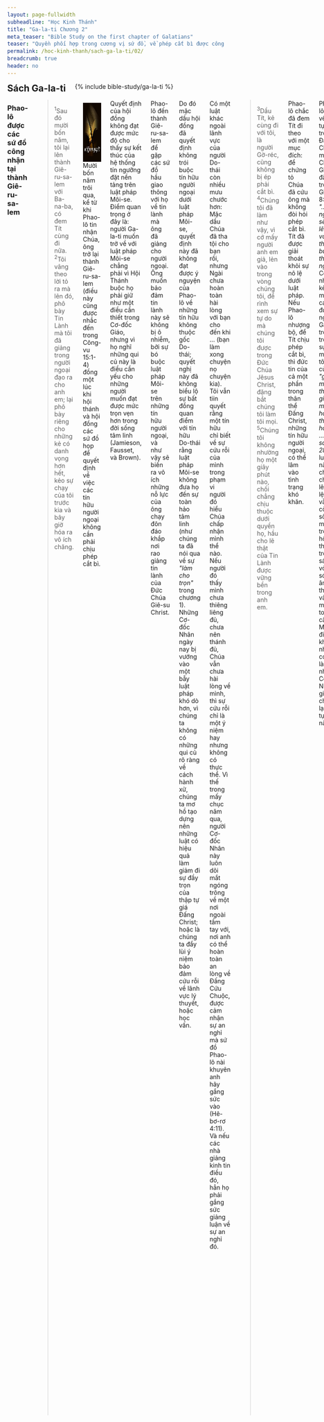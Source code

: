 ```yaml
---
layout: page-fullwidth
subheadline: "Học Kinh Thánh"
title: "Ga-la-ti Chương 2"
meta_teaser: "Bible Study on the first chapter of Galatians"
teaser: "Quyền phối hợp trong cương vị sứ đồ, về phép cắt bì được công nhận bởi các sứ đồ. Điều này được dẫn chứng qua sự Phi-e-rơ bị quở mắng vì ông không giữ vững lập trường ở An-ti-ốt, về vấn đề cắt bì cho tín hữu khong thuộc gốc Do-thái: Phao-lô biện luận về sự bất tương đồng giữa Do-thái Giáo và sự xưng công bình bởi đức tin."
permalink: /hoc-kinh-thanh/sach-ga-la-ti/02/
breadcrumb: true
header: no
---
```

<!--more-->
<div class="row">
<div class="bible-index medium-4 medium-push-8 columns">
<h2 style="margin: 0px">Sách Ga-la-ti</h2>
        {% include bible-study/ga-la-ti %}
</div><!-- /.medium-4.columns -->
<div class="medium-8 medium-pull-4 columns" markdown="1">


### Phao-lô được các sứ đồ công nhận tại thành Giê-ru-sa-lem

> <sup>1</sup>Sau đó mười bốn năm, tôi lại lên thành Giê-ru-sa-lem với Ba-na-ba, có đem Tít cùng đi nữa. <sup>2</sup>Tôi vâng theo lời tỏ ra mà lên đó, phô bày Tin Lành mà tôi đã giảng trong người ngoại đạo ra cho anh em; lại phô bày riêng cho những kẻ có danh vọng hơn hết, kẻo sự chạy của tôi trước kia và bây giờ hóa ra vô ích chăng.

<div>
<p>
<img alt src="/images/different-gospel.jpg" style="border: 0px none; margin: 7px 15px 0px 0px; max-width: 100%; height: 136px; padding: 0px; float: left;">
Mười bốn năm trôi qua, kể từ khi Phao-lô tin nhận Chúa, ông trở lại thành Giê-ru-sa-lem (điều này cũng được nhắc đến trong Công-vu 15:1-4) đồng một lúc khi hội thánh và hội đồng các sứ đồ họp để quyết định về việc các tín hữu người ngoại không cần phải chịu phép cắt bì.
</p>
</div>

Quyết định của hội đồng không đạt được mức độ cho thấy sự kết thúc của hệ thống tín ngưỡng đặt nền tảng trên luật pháp Môi-se. Điểm quan trọng ở đây là: người Ga-la-ti muốn trở về với luật pháp Môi-se chẳng phải vì Hội Thánh buộc họ phải giữ như một điều cần thiết trong Cơ-đốc Giáo, nhưng vì họ nghĩ những qui củ này là điều cần yếu cho những người muốn đạt được mức trọn vẹn hơn trong đời sống tâm linh (Jamieson, Fausset, và Brown).

Phao-lô đến thành Giê-ru-sa-lem để gặp các sứ đồ hầu giao thông với họ về tin lành mà ông đã giảng cho người ngoại. Ông muốn bảo đảm tin lành này sẽ không bị ô nhiễm, bởi sự bó buộc luật pháp Môi-se trên những tín hữu người ngoại, và như vậy sẽ biến ra vô ích những nỗ lực của ông chạy đôn đáo khắp nơi rao giảng tin lành của Đức Chúa Giê-su Christ.

Do đó mặc dầu hội đồng đã quyết định không trói buộc tín hữu người ngoại dưới luật pháp Môi-se, quyết định này đã không đạt được ý nguyện của Phao-lô về những tín hữu không thuộc gốc Do-thái; quyết nghị này đã không biểu lộ sự bất đồng quan điểm với tín hữu Do-thái rằng luật pháp Môi-se không đưa họ đến sự toàn hảo tâm linh (như chúng ta đã nói qua về sự <span style="font-style: italic;">"làm cho trọn"</span> trong chương 1). Những Cơ-đốc Nhân ngày nay bị vướng vào một bẫy luật pháp khó dò hơn, vì chúng ta không có những qui củ rõ ràng về cách hành xử, chúng ta mơ hồ tạo dựng nên những luật có hiệu quả làm giảm đi sự đầy trọn của thập tự giá Đấng Christ; hoặc là chúng ta đẩy lùi ý niệm bảo đảm cứu rỗi về lãnh vực lý thuyết, hoặc học vấn.

Có một luật khác ngoài lãnh vực của người Do-thái còn nhiều mưu chước hơn: Mặc dầu Chúa đã tha tội cho bạn rồi, nhưng Ngài chưa hoàn toàn hài lòng với bạn cho đến khi ... (bạn làm xong chuyện nọ chuyện kia). Tôi vẫn tiin quyết rằng một tín hữu chỉ biết về sự cứu rỗi của mình trong phạm vi người đó hiểu Chúa chấp nhận mình thể nào. Nếu người đó thấy mình chưa thiêng liêng đủ, chưa nên thánh đủ, Chúa vẫn chưa hài lòng về mình, thì sự cứu rỗi chỉ là một ý niệm hay nhưng không có thực thể. Vì thế trong mấy chục năm qua, người Cơ-đốc Nhân này luôn dõi mắt ngóng trông về một nơi ngoài tầm tay với, nơi anh có thể hoàn toàn an lòng về Đấng Cứu Chuộc, được cảm nhận sự an nghỉ mà sứ đồ Phao-lô nài khuyên anh hãy gắng sức vào (Hê-bơ-rơ 4:11). Và nếu các nhà giảng kinh tin điều đó, hẳn họ phải gắng sức giảng luận về sự an nghỉ đó.

> <sup>3</sup>Dầu Tít, kẻ cùng đi với tôi, là người Gờ-réc, cũng không bị ép phải cắt bì. <sup>4</sup>Chúng tôi đã làm như vậy, vì cớ mấy người anh em giả, lẻn vào trong vòng chúng tôi, để rình xem sự tự do mà chúng tôi được trong Đức Chúa Jêsus Christ, đặng bắt chúng tôi làm tôi mọi. <sup>5</sup>Chúng tôi không nhường họ một giây phút nào, chối chẳng chịu thuộc dưới quyền họ, hầu cho lẽ thật của Tin Lành được vững bền trong anh em.

Phao-lô chắc đã đem Tít đi theo với một mục đích: để chứng tỏ Chúa đã cứu ông mà không đòi hỏi phép cắt bì. Tít đã được giải thoát khỏi sự nô lệ dưới luật pháp. Nếu Phao-lô nhượng bộ, để Tít chịu phép cắt bì, thì đức  tin của cả một phần trong thân thể Đấng Christ, những tín hữu người ngoại, có thể lâm vào tình trạng khó khăn.

Phao-lô viết về sự tự do trong Đấng Christ mà Chúa Giê-su đã hứa trong Giăng 8:32, <span style="font-style: italic;">"...các ngươi sẽ biết lẽ thật, và lẽ thật sẽ buông tha các ngươi."</span> Còn những kẻ rình mò tìm cách đưa người Ga-la-ti trở về trong sự tôi mọi, sự tôi mọi của <span style="font-style: italic;">"giềng mối thêm giềng mối, ..., hàng thêm hàng, ... (Ê-sai 28:10)"</span>, luật lệ này chồng chất lên luật lệ kia, vẫn còn sống mạnh trong hội thánh, trong sách vở, làn sóng âm thanh, và trên mạng toàn cầu. Một điều khó tin nhưng có thật là nhiều Cơ-đốc Nhân giảng chống lại sự tự do này.

Để <span style="font-style: italic;">"lẽ thật của Tin Lành được vững bền trong anh em,"</span> Phao-lô cương quyết không nhượng bộ, ông không để Tít phải chịu phép cắt bì, vì chân lý cứu rỗi bởi đức tin thì đối nghịch với sự cậy vào luật pháp.

> <sup>6</sup>Còn như những kẻ mà người ta tôn trọng lắm, (trước kia là kẻ thể nào, thì chẳng can dự gì với tôi, Đức Chúa Trời không tây vị ai hết), tôi nói, những kẻ đó dầu tôn trọng lắm, cũng chẳng làm cho tôi thêm ích chút nào. <sup>7</sup>Trái lại, họ thấy sự giảng Tin Lành cho kẻ không chịu phép cắt bì đã giao cho tôi, cũng như sự giảng Tin Lành cho người chịu phép cắt bì đã giao cho Phi -e-rơ vậy, <sup>8</sup>vì Đấng đã cảm động trong Phi -e-rơ để sai người làm sứ đồ cho những kẻ chịu cắt bì, cũng cảm động trong tôi để sai tôi làm sứ đồ cho dân ngoại, <sup>9</sup>và nhận biết ân điển đã ban cho tôi, thì Gia-cơ, Sê-pha, Giăng là những người được tôn như cột trụ, trao tay hữu giao kết với chúng tôi, tức là Ba-na-ba và tôi, hầu cho chúng tôi đi đến cùng dân ngoại, còn các người ấy thì đến cùng những kẻ chịu phép cắt bì. <sup>10</sup>Các người ấy chỉ dặn dò tôi phải nhớ đến kẻ nghèo nàn, là điều tôi cũng đã ân cần làm lắm.

Không có gì cần thêm vào lời sứ đồ Phao-lô viết ở đây, ngoại trừ việc ông chính thức công bố sự được công nhận bởi các sứ đồ đã đi trước ông, và quan trọng hơn nữa là họ <span style="font-style: italic;">"chẳng làm cho tôi (Phao-lô) thêm ích chút nào."</span>

Đối với những người đồng thời với Phao-lô, quyết định của hội đồng về việc không đòi hỏi các tín hữu người ngoại phải chịu phép cắt bì là một biến cố quan trọng, nhưng đối với Phao-lô, điều đó kể như không thành vấn đề, hoặc không chừng còn ảnh hưởng không tốt cho sứ điệp tin lành mà ông đã <span style="font-style: italic;">"phô bày riêng"</span> (c. 2) cho <span style="font-style: italic;">"những kẻ mà người ta tôn trọng lắm"</span> (ông ám chỉ các sứ đồ khác hoặc các bậc trong cấp lãnh đạo), một cuộc gặp gỡ với các lãnh đạo hội thánh mà Phao-lô hy vọng được dùng để ảnh hưởng họ hầu đưa họ về đường đúng, hầu họ không làm hỏng và làm trở nên vô ích những công trình ông đi khắp nơi để rao truyền tin lành mà ông không thể kểm hãm được trong lòng. Và thực ra, Phao-lô đã không buồn nói đến quyết định của hội trong trong thư này.

Nếu huyết chiên Con đủ để ban sự nên thánh và cứu rỗi cho toàn thể nhân loại hầu họ được trình diện trước ngai ân điển, thì phép cắt bì để làm gì, thì các lề luật khác tương tự vậy để làm gì? Trừ khi họ nghĩ ngược lại, rằng sự Chúa chịu đóng đinh một lần đủ cả không thực sự đủ, và họ phải làm thêm điều gì đó, để <span style="font-style: italic;">"đạt được mục đích,"</span> để <span style="font-style: italic;">"làm cho trọn,"</span> như Phao-lô nói cách mỉa mai trong Ga-la-ti 3:3. 

Vì vậy quyết định của hội đồng đã đem lại gì cho tin lành mà Phao-lô đang rao giảng? Chẳng một điều nào hết.

### Phao-lô quở trách Phi-e-rơ

> <sup>11</sup>Nhưng khi Sê-pha đến thành An-ti-ốt, tôi có ngăn can trước mặt người, vì là đáng trách lắm. <sup>12</sup>Bởi trước lúc mấy kẻ của Gia-cơ sai đi chưa đến, thì người ăn chung với người ngoại; vừa khi họ đã đến thì người lui đứng riêng ra, bởi sợ những kẻ chịu phép cắt bì. <sup>13</sup>Các người Giu-đa khác cũng dùng một cách giả dối như vậy, đến nỗi chính Ba-na-ba cũng bị sự giả hình của họ dẫn dụ. <sup>14</sup>Nhưng khi tôi thấy họ không đi ngay thẳng theo lẽ thật của Tin Lành, thì nói với Sê-pha trước mặt mọi người rằng: nếu anh là người Giu-đa, mà ăn ở theo cách dân ngoại, không theo cách người Giu-đa, thì làm sao anh ép dân ngoại phải theo thói Giu-đa?

Nếu những người cậy luật pháp có nhiều thế lực trong thời Chúa Giê-su, thì họ cũng vẫn nhiều thể lực trong thời của lá thư Ga-la-ti; nhiều thế lực đủ để đe dọa anh hùng Phi-e-rơ, Ba-na-ba già giặn; và cho đến ngày nay.

Theo Jamieson, Fausset, và Brown, nhưng thực ra chúng ta không cần họ để biết điều này, rằng những người cậy luật pháp trong thời của Phao-lô tưởng rằng các lề luật Do-thái sẽ làm họ thiêng liêng hơn, đạt được sự vẹn toàn ở mức độ cao hơn. Sự theo đuổi để tiến đến mức độ cao hơn là một hiện tượng chung trong Cơ-đốc Giáo và trải qua nhiều thời đại. Nhưng điều này dẫn tới câu hỏi: Phần nào của chúng ta mà dòng huyết báu của Chúa đã không rửa sạch được khiến chúng ta phải làm cho trọn?

### Người Do-thái và người ngoại đều được xưng công bình bởi đức tin

> <sup>15</sup>Về phần chúng tôi, thì sanh ra là người Giu-đa, không phải là kẻ có tội từ trong dân ngoại. <sup>16</sup>Dầu vậy, đã biết rằng người ta được xưng công bình, chẳng phải bởi các việc luật pháp đâu, bèn là cậy đức tin trong Đức Chúa Jêsus Christ, nên chính chúng tôi đã tin Đức Chúa Jêsus Christ, để được xưng công bình bởi đức tin trong Đấng Christ, chớ chẳng bởi các việc luật pháp; vì chẳng có ai được xưng công bình bởi các việc luật pháp.

Xin để ý câu nói mỉa mai của Phao-lô khi ông gọi chính mình và những người Do-thái <span style="font-style: italic;">"không phải là kẻ có tội."</span> Phao-lô thừa biết <span style="font-style: italic;">"mọi người đều phạm tội và thiếu mất sự vinh hiển của Đức Chúa Trời. (Rô-ma 3:23)"</span> Chúng ta nhớ lại đoạn Kinh thánh mà một người giữ luật Môi-se đấm ngực tự gọi mình không phải như <span style="font-style: italic;">"những người ngoại là người tội lỗi?"</span> Luật pháp, hoặc sự cậy vào luật pháp, để được nhìn nhận là người trước mặt Đức Chúa Trời, không đem lại điều gì ngoại trừ cho kẻ tuân theo một sự an tâm không dựa trên sự thật, một sự tự xưng công bình khiến họ mù mắt không thấy mình cần ân điển Đức Chúa Trời.

Chúng ta được xưng công binh bởi <span style="font-style: italic;">"sự thành tín của Đấng Christ,"</span> nhưng tôi thường nghe từ những tín hữu trong Chúa rằng chúng ta được xưng công bình bởi sự thành tín của chính mình. Thực không phải như vậy, vì chúng ta cậy nơi Đấng Christ, là Đấng đã trung tín cho đến chết thậm chí chết trên thập tự giá. Chúng ta không hát <span style="font-style: italic;">"Ôi các tín đố, sự thành tín quí vị rất lớn thay,"</span> nhưng chúng ta hát về sự thành tín Chúa.

Và cuối cùng là lời tuyên bố tuyệt diệu từ sự tỏ ra mà Phao-lô nhận được: <span style="font-style: italic;">"vì chẳng có ai được xưng công bình bởi các việc luật pháp." </span>

> <sup>17</sup>Nhưng nếu đang khi chúng tôi tìm cách được xưng công bình trong Đấng Christ, mà chính chúng tôi bị nhận là kẻ có tội, vậy thì Đấng Christ chẳng là làm tôi của tội lỗi sao? Chẳng hề như vậy! <sup>18</sup>Thật thế, nếu tôi lập lại điều tôi đã phá hủy, thì tôi sẽ tỏ ra chính tôi là người phạm phép.

Như chúng ta biết, người Do-thái không kể mình là người tội lỗi, trừ ra người ngoại, do đó nếu họ tìm kiếm sự công bình trong Đấng Christ, hóa ra họ nhận mình là người có tội. Đối với họ đây là một điều nan giải: Tôi là người Do-thái vì thế tôi không thuộc vào hàng những người tội lỗi, nhưng bây giờ tôi cậy nơi Đấng Christ, tôi trở nên người có tội, do đó họ đặt câu hỏi phải chăng Đấng Christ cổ động cho tội lỗi. Phao-lô giải thích cho họ vấn đề không phải như vậy. Và câu ngụ ý Phao-lô nói ở đây <span style="font-style: italic;">"nếu tôi lập lại nền tôi đã phá hủy,"</span> ông đang nói trong địa vị Phi-e-rơ. Chúng ta có thể diễn ý như sau: Phi-e-rơ, anh làm việc hết sức để công bố của lễ Hy Sinh Toàn Thiện có khả năng hủy bỏ toàn bộ hệ thống tế lễ của Do-thái giáo, bây giờ anh lại tìm cách đem hệ thống tín ngưỡng đó trở về qua phép cắt bì? Anh, Phi-e-rơ, vì vậy đã trở nên người phả luật, anh phá luật mới: chỉ những kẻ đặt niềm tin nơi Chiên Con được xưng công bình.


> <sup>19</sup>Vả, bởi luật pháp, tôi đã chết cho luật pháp, để sống cho Đức Chúa Trời. <sup>20</sup>Tôi đã bị đóng đinh vào thập tự giá với Đấng Christ, mà tôi sống, không phải là tôi sống nữa, nhưng Đấng Christ sống trong tôi; nay tôi còn sống trong xác thịt, ấy là tôi sống trong đức tin của Con Đức Chúa Trời, là Đấng đã yêu tôi, và đã phó chính mình Ngài vì tôi.

Nếu bạn từ chối không chết về sự cậy luật pháp, bạn không thể nào sống cho Đức Chúa Trời. Tôi không còn là người tìm cách để sống một đời sống Cơ-đốc toàn hảo, nhưng bây giờ chính Con Một của Đức Chúa Trời sống qua tôi, cũng như Ngài đã chết thay cho tôi trên thập tự giá. Vậy bây giờ tôi sống làm sao? Tôi sống bằng cách cứ trông cậy nơi Ngài, nhận lấy điều Đấng Christ đã làm, và hiện đang làm trong tôi cho đến hơi thở cuối cùng, chỉ cậy trong nơi sự thành tín của Ngài thay vì của tôi, cậy nơi tình yêu và sự hi sinh của Ngài, và chẳng cậy nơi bất cứ điều chi xác thịt này có thể hiến dâng, vì tôi không còn sống nữa, nhưng Đấng Christ trong tôi là niềm hi vọng hiển vinh. Lại thêm nữa, một người đã chết thì làm được gì?

> <sup>21</sup>Tôi không muốn làm cho ân điển Đức Chúa Trời ra vô ích; vì nếu bởi luật pháp mà được sự công bình, thì Đấng Christ chịu chết là vô ích.

Nếu tôi chỉ mưu tìm được dù chỉ là một chút xíu sự công binh qua một điều gì ngoài niềm tin đơn sơ nơi Đấng Christ, chẳng hạn như luật pháp, hay bất cứ điều gì tựa như một luật làm giảm đi hiệu năng của Đấng Christ, Ngài chịu chết là vô ích! Trước khi tắt hơi Chúa phán: Mọi sự đã được trọn, công việc phục hồi nhân loại đã hoàn tất, tại sao ngươi lại làm như sự chết của ta là chưa đủ? Có điều chi ngươi làm có thể thêm vào điều Đấng Tạo Hóa đã làm, hỡi người kiêu ngạo kia?

{% include bible-study/bible-study-footer %}
</div><!-- /.medium-8.columns -->
</div><!-- /.row -->
